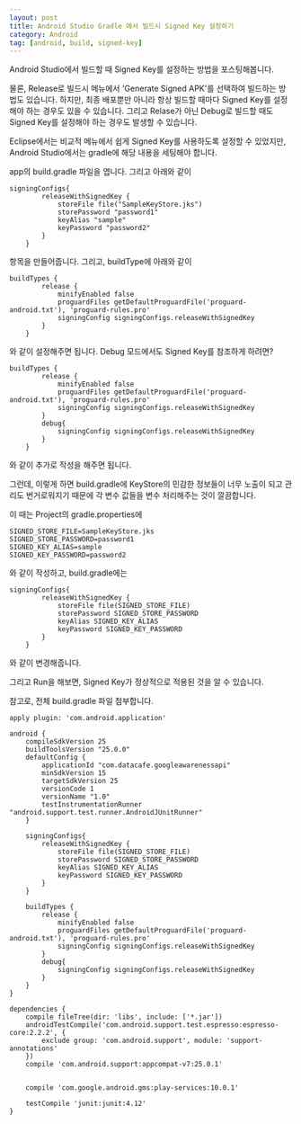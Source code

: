 ```yaml
---
layout: post
title: Android Studio Gradle 에서 빌드시 Signed Key 설정하기
category: Android
tag: [android, build, signed-key]
---
```


Android Studio에서 빌드할 때 Signed Key를 설정하는 방법을 포스팅해봅니다.

물론, Release로 빌드시 메뉴에서 'Generate Signed APK'를 선택하여
빌드하는 방법도 있습니다. 하지만, 최종 배포뿐만 아니라 항상 빌드할 때마다 Signed Key를 
설정해야 하는 경우도 있을 수 있습니다. 그리고 Relase가 아닌 Debug로 빌드할 때도 
Signed Key를 설정해야 하는 경우도 발생할 수 있습니다.

Eclipse에서는 비교적 메뉴에서 쉽게 Signed Key를 사용하도록 설정할 수 있었지만,
Android Studio에서는 gradle에 해당 내용을 세팅해야 합니다.

app의 build.gradle 파일을 엽니다. 
그리고 아래와 같이

~~~
signingConfigs{
        releaseWithSignedKey {
            storeFile file("SampleKeyStore.jks")
            storePassword "password1"
            keyAlias "sample"
            keyPassword "password2"
        }
    }
~~~

항목을 만들어줍니다.
그리고, buildType에 아래와 같이

~~~
buildTypes {
        release {
            minifyEnabled false
            proguardFiles getDefaultProguardFile('proguard-android.txt'), 'proguard-rules.pro'
            signingConfig signingConfigs.releaseWithSignedKey
        }
    }
~~~

와 같이 설정해주면 됩니다. Debug 모드에서도 Signed Key를 참조하게 하려면?

~~~
buildTypes {
        release {
            minifyEnabled false
            proguardFiles getDefaultProguardFile('proguard-android.txt'), 'proguard-rules.pro'
            signingConfig signingConfigs.releaseWithSignedKey
        }
        debug{
            signingConfig signingConfigs.releaseWithSignedKey
        }
    }
~~~

와 같이 추가로 작성을 해주면 됩니다.

그런데, 이렇게 하면 build.gradle에 KeyStore의 민감한 정보들이 너무 노출이 되고 관리도 번거로워지기 때문에
각 변수 값들을 변수 처리해주는 것이 깔끔합니다.

이 때는 Project의 gradle.properties에

~~~
SIGNED_STORE_FILE=SampleKeyStore.jks
SIGNED_STORE_PASSWORD=password1
SIGNED_KEY_ALIAS=sample
SIGNED_KEY_PASSWORD=password2
~~~

와 같이 작성하고, build.gradle에는

~~~
signingConfigs{
        releaseWithSignedKey {
            storeFile file(SIGNED_STORE_FILE)
            storePassword SIGNED_STORE_PASSWORD
            keyAlias SIGNED_KEY_ALIAS
            keyPassword SIGNED_KEY_PASSWORD
        }
    }
~~~

와 같이 변경해줍니다.


그리고 Run을 해보면, Signed Key가 정상적으로 적용된 것을 알 수 있습니다.

참고로, 전체 build.gradle 파일 첨부합니다.

~~~
apply plugin: 'com.android.application'

android {
    compileSdkVersion 25
    buildToolsVersion "25.0.0"
    defaultConfig {
        applicationId "com.datacafe.googleawarenessapi"
        minSdkVersion 15
        targetSdkVersion 25
        versionCode 1
        versionName "1.0"
        testInstrumentationRunner "android.support.test.runner.AndroidJUnitRunner"
    }

    signingConfigs{
        releaseWithSignedKey {
            storeFile file(SIGNED_STORE_FILE)
            storePassword SIGNED_STORE_PASSWORD
            keyAlias SIGNED_KEY_ALIAS
            keyPassword SIGNED_KEY_PASSWORD
        }
    }

    buildTypes {
        release {
            minifyEnabled false
            proguardFiles getDefaultProguardFile('proguard-android.txt'), 'proguard-rules.pro'
            signingConfig signingConfigs.releaseWithSignedKey
        }
        debug{
            signingConfig signingConfigs.releaseWithSignedKey
        }
    }
}

dependencies {
    compile fileTree(dir: 'libs', include: ['*.jar'])
    androidTestCompile('com.android.support.test.espresso:espresso-core:2.2.2', {
        exclude group: 'com.android.support', module: 'support-annotations'
    })
    compile 'com.android.support:appcompat-v7:25.0.1'


    compile 'com.google.android.gms:play-services:10.0.1'

    testCompile 'junit:junit:4.12'
}
~~~
